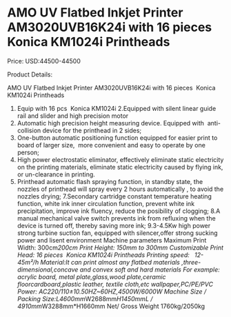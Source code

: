 # AMO UV Flatbed Inkjet Printer AM3020UVB16K24i with 16 pieces  Konica KM1024i Printheads

Price: USD:44500-44500

Product Details:

AMO UV Flatbed Inkjet Printer AM3020UVB16K24i with 16 pieces  Konica KM1024i Printheads
1. Equip with 16 pcs  Konica KM1024i
2.Equipped with silent linear guide rail and slider and high precision motor
3. Automatic high precision height measuring device. Equipped with  anti-collision device for the printhead in 2 sides;
4. One-button automatic positioning function equipped for easier print to  board of larger size,  more convenient and easy to operate by one person;
5. High power electrostatic eliminator, effectively eliminate static electricity on the printing materials, eliminate static electricity caused by flying ink, or un-clearance in printing.
6. Printhead automatic flash spraying function, in standby state, the nozzles of printhead will spray every 2 hours automatically , to avoid the nozzles drying;
7.Secondary cartridge constant temperature heating function, white ink inner circulation function, prevent white ink precipitation, improve ink fluency, reduce the posibility of clogging;
8.A manual mechanical valve switch prevents ink from refluxing when the device is turned off, thereby saving more ink;
9.3-4.5Kw high power strong turbine suction fan, equipped with silencer,offer strong sucking power and lisent environment
Machine parameters
Maximum Print Width:	300cm*200cm
Print Height:	150mm to 300mm Customizable
Print Head: 16 pieces  Konica KM1024i Printheads
Printing speed:	  12-45m²/h
Material:It can print almost any flatbed materials ,three-dimensional,concave and convex soft and hard materials For example:
acrylic board, metal plate,glass,wood plate,ceramic floorcardboard,plastic leather, textile cloth,etc
wallpaper,PC/PE/PVC
Power:	AC220/110±10.50HZ~60HZ,4500W/6000W
Machine Size / Packing Size:L4600mm*W2688mm*H1450mmL / 4910mm*W3288mm*H1660mm
Net/ Gross Weight
1760kg/2050kg
